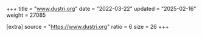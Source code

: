 +++
title = "www.dustri.org"
date = "2022-03-22"
updated = "2025-02-16"
weight = 27085

[extra]
source = "https://www.dustri.org"
ratio = 6
size = 26
+++
